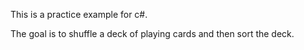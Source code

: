 This is a practice example for c#.

The goal is to shuffle a deck of playing cards and then sort the deck.
